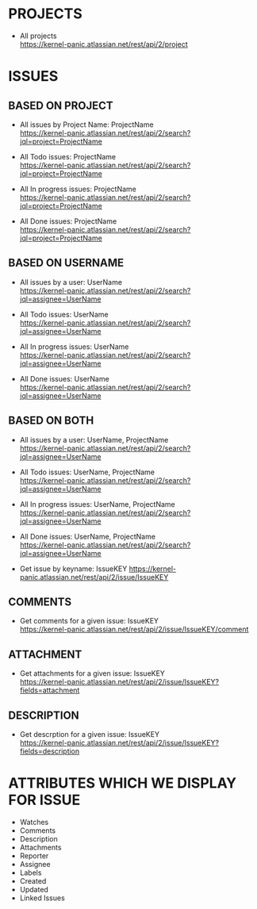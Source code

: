 # PROJECTS

* All projects  
https://kernel-panic.atlassian.net/rest/api/2/project

# ISSUES

## BASED ON PROJECT

* All issues by Project Name: ProjectName    
https://kernel-panic.atlassian.net/rest/api/2/search?jql=project=ProjectName

* All Todo issues: ProjectName  
https://kernel-panic.atlassian.net/rest/api/2/search?jql=project=ProjectName

* All In progress issues: ProjectName  
https://kernel-panic.atlassian.net/rest/api/2/search?jql=project=ProjectName

* All Done issues: ProjectName  
https://kernel-panic.atlassian.net/rest/api/2/search?jql=project=ProjectName

## BASED ON USERNAME

* All issues by a user: UserName  
https://kernel-panic.atlassian.net/rest/api/2/search?jql=assignee=UserName

* All Todo issues: UserName  
https://kernel-panic.atlassian.net/rest/api/2/search?jql=assignee=UserName

* All In progress issues: UserName  
https://kernel-panic.atlassian.net/rest/api/2/search?jql=assignee=UserName

* All Done issues: UserName  
https://kernel-panic.atlassian.net/rest/api/2/search?jql=assignee=UserName

## BASED ON BOTH

* All issues by a user: UserName, ProjectName  
https://kernel-panic.atlassian.net/rest/api/2/search?jql=assignee=UserName

* All Todo issues: UserName, ProjectName  
https://kernel-panic.atlassian.net/rest/api/2/search?jql=assignee=UserName

* All In progress issues: UserName, ProjectName  
https://kernel-panic.atlassian.net/rest/api/2/search?jql=assignee=UserName

* All Done issues: UserName, ProjectName  
https://kernel-panic.atlassian.net/rest/api/2/search?jql=assignee=UserName

* Get issue by keyname: IssueKEY
https://kernel-panic.atlassian.net/rest/api/2/issue/IssueKEY

## COMMENTS
* Get comments for a given issue: IssueKEY  
https://kernel-panic.atlassian.net/rest/api/2/issue/IssueKEY/comment

## ATTACHMENT
* Get attachments for a given issue: IssueKEY  
https://kernel-panic.atlassian.net/rest/api/2/issue/IssueKEY?fields=attachment

## DESCRIPTION
* Get descrption for a given issue: IssueKEY  
https://kernel-panic.atlassian.net/rest/api/2/issue/IssueKEY?fields=description

# ATTRIBUTES WHICH WE DISPLAY FOR ISSUE
* Watches
* Comments
* Description
* Attachments
* Reporter
* Assignee
* Labels
* Created
* Updated
* Linked Issues